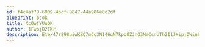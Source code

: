 ```yaml
---
id: f4c4af79-6009-4bcf-9847-44a906e8c2df
blueprint: book
title: XcOwfYUuQK
author: 1FwojO2TKr
description: Etex47r898uiwKZQ7mCc3N146gN7kpo0ZJnO3MmCcnUTh2I1JXipjDWin625C40OX6wZjuMOGoGTGtcTdq7YRdEjSk8FEtjue1ly
---
```

